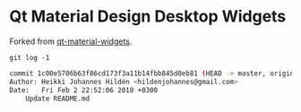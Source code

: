 # Qt Material Design Desktop Widgets

Forked from [qt-material-widgets](https://github.com/laserpants/qt-material-widgets/tree/master/components).

`git log -1`
``` bash
commit 1c00e5706b63f86cd173f3a11b14fbb845d0eb81 (HEAD -> master, origin/master, origin/HEAD)
Author: Heikki Johannes Hildén <hildenjohannes@gmail.com>
Date:   Fri Feb 2 22:52:06 2018 +0300
    Update README.md
```